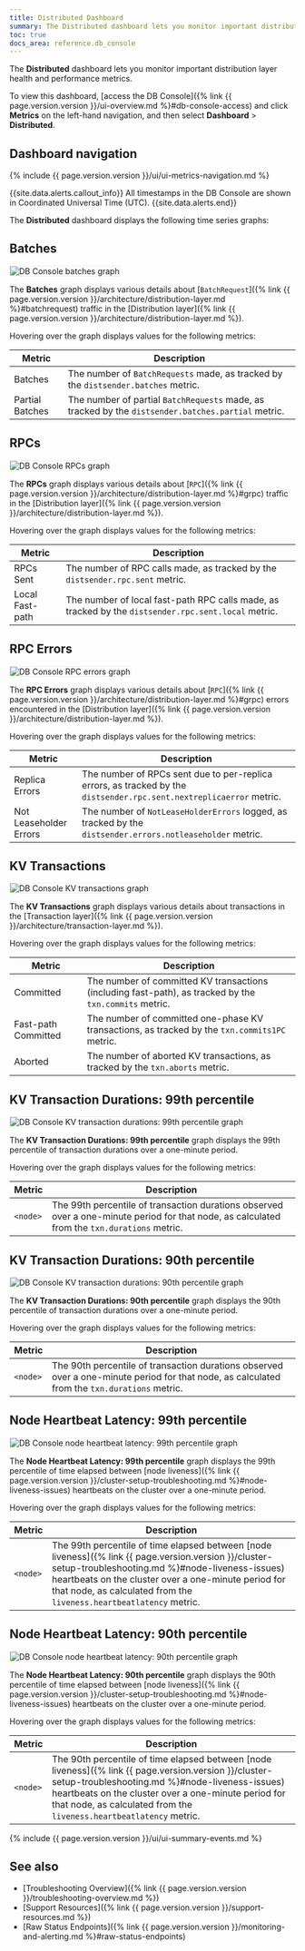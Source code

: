 ```yaml
---
title: Distributed Dashboard
summary: The Distributed dashboard lets you monitor important distribution layer health and performance metrics.
toc: true
docs_area: reference.db_console
---
```


The **Distributed** dashboard lets you monitor important distribution layer health and performance metrics.

To view this dashboard, [access the DB Console]({% link {{ page.version.version }}/ui-overview.md %}#db-console-access) and click **Metrics** on the left-hand navigation, and then select **Dashboard** > **Distributed**.

## Dashboard navigation

{% include {{ page.version.version }}/ui/ui-metrics-navigation.md %}

{{site.data.alerts.callout_info}}
All timestamps in the DB Console are shown in Coordinated Universal Time (UTC).
{{site.data.alerts.end}}

The **Distributed** dashboard displays the following time series graphs:

## Batches

<img src="{{ 'images/v22.1/ui_batches.png' | relative_url }}" alt="DB Console batches graph" style="border:1px solid #eee;max-width:100%" />

The **Batches** graph displays various details about [`BatchRequest`]({% link {{ page.version.version }}/architecture/distribution-layer.md %}#batchrequest) traffic in the [Distribution layer]({% link {{ page.version.version }}/architecture/distribution-layer.md %}).

Hovering over the graph displays values for the following metrics:

Metric | Description
--------|----
Batches | The number of `BatchRequests` made, as tracked by the `distsender.batches` metric.
Partial Batches | The number of partial `BatchRequests` made, as tracked by the `distsender.batches.partial` metric.

## RPCs

<img src="{{ 'images/v22.1/ui_rpcs.png' | relative_url }}" alt="DB Console RPCs graph" style="border:1px solid #eee;max-width:100%" />

The **RPCs** graph displays various details about [`RPC`]({% link {{ page.version.version }}/architecture/distribution-layer.md %}#grpc) traffic in the [Distribution layer]({% link {{ page.version.version }}/architecture/distribution-layer.md %}).

Hovering over the graph displays values for the following metrics:

Metric | Description
--------|----
RPCs Sent | The number of RPC calls made, as tracked by the `distsender.rpc.sent` metric.
Local Fast-path | The number of local fast-path RPC calls made, as tracked by the `distsender.rpc.sent.local` metric.

## RPC Errors

<img src="{{ 'images/v22.1/ui_rpc_errors.png' | relative_url }}" alt="DB Console RPC errors graph" style="border:1px solid #eee;max-width:100%" />

The **RPC Errors** graph displays various details about [`RPC`]({% link {{ page.version.version }}/architecture/distribution-layer.md %}#grpc) errors encountered in the [Distribution layer]({% link {{ page.version.version }}/architecture/distribution-layer.md %}).

Hovering over the graph displays values for the following metrics:

Metric | Description
--------|----
Replica Errors | The number of RPCs sent due to per-replica errors, as tracked by the `distsender.rpc.sent.nextreplicaerror` metric.
Not Leaseholder Errors | The number of `NotLeaseHolderErrors` logged, as tracked by the `distsender.errors.notleaseholder` metric.

## KV Transactions

<img src="{{ 'images/v22.1/ui_kv_transactions.png' | relative_url }}" alt="DB Console KV transactions graph" style="border:1px solid #eee;max-width:100%" />

The **KV Transactions** graph displays various details about transactions in the [Transaction layer]({% link {{ page.version.version }}/architecture/transaction-layer.md %}).

Hovering over the graph displays values for the following metrics:

Metric | Description
--------|----
Committed | The number of committed KV transactions (including fast-path), as tracked by the `txn.commits` metric.
Fast-path Committed | The number of committed one-phase KV transactions, as tracked by the `txn.commits1PC` metric.
Aborted | The number of aborted KV transactions, as tracked by the `txn.aborts` metric.

## KV Transaction Durations: 99th percentile

<img src="{{ 'images/v22.1/ui_kv_transactions_99.png' | relative_url }}" alt="DB Console KV transaction durations: 99th percentile graph" style="border:1px solid #eee;max-width:100%" />

The **KV Transaction Durations: 99th percentile** graph displays the 99th percentile of transaction durations over a one-minute period.

Hovering over the graph displays values for the following metrics:

Metric | Description
--------|----
`<node>` | The 99th percentile of transaction durations observed over a one-minute period for that node, as calculated from the `txn.durations` metric.

## KV Transaction Durations: 90th percentile

<img src="{{ 'images/v22.1/ui_kv_transactions_90.png' | relative_url }}" alt="DB Console KV transaction durations: 90th percentile graph" style="border:1px solid #eee;max-width:100%" />

The **KV Transaction Durations: 90th percentile** graph displays the 90th percentile of transaction durations over a one-minute period.

Hovering over the graph displays values for the following metrics:

Metric | Description
--------|----
`<node>` | The 90th percentile of transaction durations observed over a one-minute period for that node, as calculated from the `txn.durations` metric.

## Node Heartbeat Latency: 99th percentile

<img src="{{ 'images/v22.1/ui_node_heartbeat_99.png' | relative_url }}" alt="DB Console node heartbeat latency: 99th percentile graph" style="border:1px solid #eee;max-width:100%" />

The **Node Heartbeat Latency: 99th percentile** graph displays the 99th percentile of time elapsed between [node liveness]({% link {{ page.version.version }}/cluster-setup-troubleshooting.md %}#node-liveness-issues) heartbeats on the cluster over a one-minute period.

Hovering over the graph displays values for the following metrics:

Metric | Description
--------|----
`<node>` | The 99th percentile of time elapsed between [node liveness]({% link {{ page.version.version }}/cluster-setup-troubleshooting.md %}#node-liveness-issues) heartbeats on the cluster over a one-minute period for that node, as calculated from the `liveness.heartbeatlatency` metric.

## Node Heartbeat Latency: 90th percentile

<img src="{{ 'images/v22.1/ui_node_heartbeat_90.png' | relative_url }}" alt="DB Console node heartbeat latency: 90th percentile graph" style="border:1px solid #eee;max-width:100%" />

The **Node Heartbeat Latency: 90th percentile** graph displays the 90th percentile of time elapsed between [node liveness]({% link {{ page.version.version }}/cluster-setup-troubleshooting.md %}#node-liveness-issues) heartbeats on the cluster over a one-minute period.

Hovering over the graph displays values for the following metrics:

Metric | Description
--------|----
`<node>` | The 90th percentile of time elapsed between [node liveness]({% link {{ page.version.version }}/cluster-setup-troubleshooting.md %}#node-liveness-issues) heartbeats on the cluster over a one-minute period for that node, as calculated from the `liveness.heartbeatlatency` metric.

{% include {{ page.version.version }}/ui/ui-summary-events.md %}

## See also

- [Troubleshooting Overview]({% link {{ page.version.version }}/troubleshooting-overview.md %})
- [Support Resources]({% link {{ page.version.version }}/support-resources.md %})
- [Raw Status Endpoints]({% link {{ page.version.version }}/monitoring-and-alerting.md %}#raw-status-endpoints)
